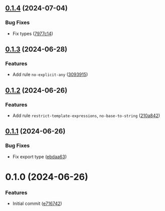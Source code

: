 ## [0.1.4](https://github.com/choi-jack/eslint-config/compare/v0.1.3...v0.1.4) (2024-07-04)


### Bug Fixes

* Fix types ([7977c14](https://github.com/choi-jack/eslint-config/commit/7977c1493e5268bd1ec0e60350d672edebec8ca3))



## [0.1.3](https://github.com/choi-jack/eslint-config/compare/v0.1.2...v0.1.3) (2024-06-28)


### Features

* Add rule `no-explicit-any` ([3093915](https://github.com/choi-jack/eslint-config/commit/3093915dad62997fc8c783bb8fa3feca8c23d315))



## [0.1.2](https://github.com/choi-jack/eslint-config/compare/v0.1.1...v0.1.2) (2024-06-26)


### Features

* Add rule `restrict-template-expressions`, `no-base-to-string` ([210a842](https://github.com/choi-jack/eslint-config/commit/210a84237f7375970630052e6d3a99cb6c23ec20))



## [0.1.1](https://github.com/choi-jack/eslint-config/compare/v0.1.0...v0.1.1) (2024-06-26)


### Bug Fixes

* Fix export type ([ebdaa63](https://github.com/choi-jack/eslint-config/commit/ebdaa630e3078a3371e047c4921d0a8500e51da0))



# 0.1.0 (2024-06-26)


### Features

* Initial commit ([e716742](https://github.com/choi-jack/eslint-config/commit/e7167421bdf395b9e9767755755da0bc7b589006))



